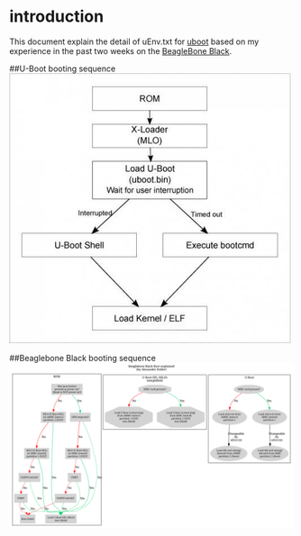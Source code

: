 # introduction

This document explain the detail of uEnv.txt for [uboot] based on my experience in the past two weeks on the [BeagleBone Black].


##U-Boot booting sequence
![booting sequence](uboot-booting.jpg "U-Boot booting sequence")

##Beaglebone Black booting sequence
![booting sequence](Beaglebone_Black_Boot_explained.svg "Beaglebone Black booting sequence")



[uboot]:http://www.denx.de/wiki/DULG/Manual
[BeagleBone Black]:http://www.denx.de/wiki/DULG/Manual
